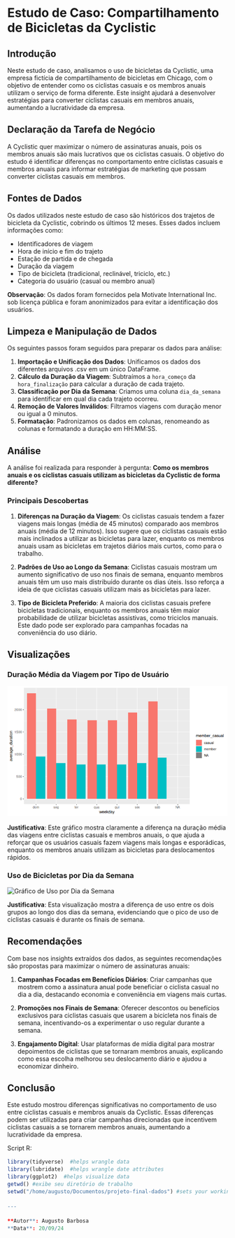 # Estudo de Caso: Compartilhamento de Bicicletas da Cyclistic

## Introdução

Neste estudo de caso, analisamos o uso de bicicletas da Cyclistic, uma empresa fictícia de compartilhamento de bicicletas em Chicago, com o objetivo de entender como os ciclistas casuais e os membros anuais utilizam o serviço de forma diferente. Este insight ajudará a desenvolver estratégias para converter ciclistas casuais em membros anuais, aumentando a lucratividade da empresa.

## Declaração da Tarefa de Negócio

A Cyclistic quer maximizar o número de assinaturas anuais, pois os membros anuais são mais lucrativos que os ciclistas casuais. O objetivo do estudo é identificar diferenças no comportamento entre ciclistas casuais e membros anuais para informar estratégias de marketing que possam converter ciclistas casuais em membros.

## Fontes de Dados

Os dados utilizados neste estudo de caso são históricos dos trajetos de bicicleta da Cyclistic, cobrindo os últimos 12 meses. Esses dados incluem informações como:

- Identificadores de viagem
- Hora de início e fim do trajeto
- Estação de partida e de chegada
- Duração da viagem
- Tipo de bicicleta (tradicional, reclinável, triciclo, etc.)
- Categoria do usuário (casual ou membro anual)

**Observação**: Os dados foram fornecidos pela Motivate International Inc. sob licença pública e foram anonimizados para evitar a identificação dos usuários.

## Limpeza e Manipulação de Dados

Os seguintes passos foram seguidos para preparar os dados para análise:

1. **Importação e Unificação dos Dados**: Unificamos os dados dos diferentes arquivos .csv em um único DataFrame.
2. **Cálculo da Duração da Viagem**: Subtraímos a `hora_começo` da `hora_finalização` para calcular a duração de cada trajeto.
3. **Classificação por Dia da Semana**: Criamos uma coluna `dia_da_semana` para identificar em qual dia cada trajeto ocorreu.
4. **Remoção de Valores Inválidos**: Filtramos viagens com duração menor ou igual a 0 minutos.
5. **Formatação**: Padronizamos os dados em colunas, renomeando as colunas e formatando a duração em HH:MM:SS.

## Análise

A análise foi realizada para responder à pergunta: **Como os membros anuais e os ciclistas casuais utilizam as bicicletas da Cyclistic de forma diferente?**

### Principais Descobertas

1. **Diferenças na Duração da Viagem**: Os ciclistas casuais tendem a fazer viagens mais longas (média de 45 minutos) comparado aos membros anuais (média de 12 minutos). Isso sugere que os ciclistas casuais estão mais inclinados a utilizar as bicicletas para lazer, enquanto os membros anuais usam as bicicletas em trajetos diários mais curtos, como para o trabalho.
   
2. **Padrões de Uso ao Longo da Semana**: Ciclistas casuais mostram um aumento significativo de uso nos finais de semana, enquanto membros anuais têm um uso mais distribuído durante os dias úteis. Isso reforça a ideia de que ciclistas casuais utilizam mais as bicicletas para lazer.
   
3. **Tipo de Bicicleta Preferido**: A maioria dos ciclistas casuais prefere bicicletas tradicionais, enquanto os membros anuais têm maior probabilidade de utilizar bicicletas assistivas, como triciclos manuais. Este dado pode ser explorado para campanhas focadas na conveniência do uso diário.

## Visualizações

### Duração Média da Viagem por Tipo de Usuário

![Gráfico de Duração da Viagem](https://github.com/augustoomb/An-lise-de-dados.-Estudo-de-Caso-Compartilhamento-de-Bicicletas-da-Cyclistic/blob/main/dura%C3%A7%C3%A3o%20m%C3%A9dia.png?raw=true)

**Justificativa**: Este gráfico mostra claramente a diferença na duração média das viagens entre ciclistas casuais e membros anuais, o que ajuda a reforçar que os usuários casuais fazem viagens mais longas e esporádicas, enquanto os membros anuais utilizam as bicicletas para deslocamentos rápidos.

### Uso de Bicicletas por Dia da Semana

![Gráfico de Uso por Dia da Semana](https://github.com/augustoomb/An-lise-de-dados.-Estudo-de-Caso-Compartilhamento-de-Bicicletas-da-Cyclistic/blob/main/n%C3%BAmero%20de%20viagens%20por%20tipo%20de%20passageiro.png?raw=true)

**Justificativa**: Esta visualização mostra a diferença de uso entre os dois grupos ao longo dos dias da semana, evidenciando que o pico de uso de ciclistas casuais é durante os finais de semana.

## Recomendações

Com base nos insights extraídos dos dados, as seguintes recomendações são propostas para maximizar o número de assinaturas anuais:

1. **Campanhas Focadas em Benefícios Diários**: Criar campanhas que mostrem como a assinatura anual pode beneficiar o ciclista casual no dia a dia, destacando economia e conveniência em viagens mais curtas.
   
2. **Promoções nos Finais de Semana**: Oferecer descontos ou benefícios exclusivos para ciclistas casuais que usarem a bicicleta nos finais de semana, incentivando-os a experimentar o uso regular durante a semana.

3. **Engajamento Digital**: Usar plataformas de mídia digital para mostrar depoimentos de ciclistas que se tornaram membros anuais, explicando como essa escolha melhorou seu deslocamento diário e ajudou a economizar dinheiro.

## Conclusão

Este estudo mostrou diferenças significativas no comportamento de uso entre ciclistas casuais e membros anuais da Cyclistic. Essas diferenças podem ser utilizadas para criar campanhas direcionadas que incentivem ciclistas casuais a se tornarem membros anuais, aumentando a lucratividade da empresa.

Script R:
```r
library(tidyverse)  #helps wrangle data
library(lubridate)  #helps wrangle date attributes
library(ggplot2)  #helps visualize data
getwd() #exibe seu diretório de trabalho
setwd("/home/augusto/Documentos/projeto-final-dados") #sets your working directory to

---

**Autor**: Augusto Barbosa 
**Data**: 20/09/24  
